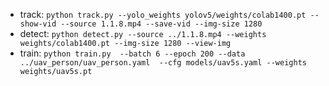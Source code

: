 * track: ` python track.py --yolo_weights yolov5/weights/colab1400.pt --show-vid --source 1.1.8.mp4 --save-vid --img-size 1280 `
* detect: ` python detect.py --source ../1.1.8.mp4 --weights weights/colab1400.pt --img-size 1280 --view-img
`
* train: `python train.py  --batch 6 --epoch 200 --data ../uav_person/uav_person.yaml  --cfg models/uav5s.yaml --weights weights/uav5s.pt`